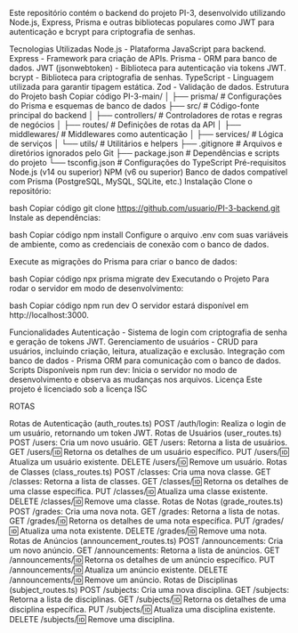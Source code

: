 Este repositório contém o backend do projeto PI-3, desenvolvido utilizando Node.js, Express, Prisma e outras bibliotecas populares como JWT para autenticação e 
bcrypt para criptografia de senhas.

Tecnologias Utilizadas
Node.js - Plataforma JavaScript para backend.
Express - Framework para criação de APIs.
Prisma - ORM para banco de dados.
JWT (jsonwebtoken) - Biblioteca para autenticação via tokens JWT.
bcrypt - Biblioteca para criptografia de senhas.
TypeScript - Linguagem utilizada para garantir tipagem estática.
Zod - Validação de dados.
Estrutura do Projeto
bash
Copiar código
PI-3-main/
│
├── prisma/                # Configurações do Prisma e esquemas de banco de dados
├── src/                   # Código-fonte principal do backend
│   ├── controllers/       # Controladores de rotas e regras de negócios
│   ├── routes/            # Definições de rotas da API
│   ├── middlewares/       # Middlewares como autenticação
│   ├── services/          # Lógica de serviços
│   └── utils/             # Utilitários e helpers
├── .gitignore             # Arquivos e diretórios ignorados pelo Git
├── package.json           # Dependências e scripts do projeto
└── tsconfig.json          # Configurações do TypeScript
Pré-requisitos
Node.js (v14 ou superior)
NPM (v6 ou superior)
Banco de dados compatível com Prisma (PostgreSQL, MySQL, SQLite, etc.)
Instalação
Clone o repositório:

bash
Copiar código
git clone https://github.com/usuario/PI-3-backend.git
Instale as dependências:

bash
Copiar código
npm install
Configure o arquivo .env com suas variáveis de ambiente, como as credenciais de conexão com o banco de dados.

Execute as migrações do Prisma para criar o banco de dados:

bash
Copiar código
npx prisma migrate dev
Executando o Projeto
Para rodar o servidor em modo de desenvolvimento:

bash
Copiar código
npm run dev
O servidor estará disponível em http://localhost:3000.

Funcionalidades
Autenticação - Sistema de login com criptografia de senha e geração de tokens JWT.
Gerenciamento de usuários - CRUD para usuários, incluindo criação, leitura, atualização e exclusão.
Integração com banco de dados - Prisma ORM para comunicação com o banco de dados.
Scripts Disponíveis
npm run dev: Inicia o servidor no modo de desenvolvimento e observa as mudanças nos arquivos.
Licença
Este projeto é licenciado sob a licença ISC



ROTAS

Rotas de Autenticação (auth_routes.ts)
POST /auth/login: Realiza o login de um usuário, retornando um token JWT.
Rotas de Usuários (user_routes.ts)
POST /users: Cria um novo usuário.
GET /users: Retorna a lista de usuários.
GET /users/:id: Retorna os detalhes de um usuário específico.
PUT /users/:id: Atualiza um usuário existente.
DELETE /users/:id: Remove um usuário.
Rotas de Classes (class_routes.ts)
POST /classes: Cria uma nova classe.
GET /classes: Retorna a lista de classes.
GET /classes/:id: Retorna os detalhes de uma classe específica.
PUT /classes/:id: Atualiza uma classe existente.
DELETE /classes/:id: Remove uma classe.
Rotas de Notas (grade_routes.ts)
POST /grades: Cria uma nova nota.
GET /grades: Retorna a lista de notas.
GET /grades/:id: Retorna os detalhes de uma nota específica.
PUT /grades/:id: Atualiza uma nota existente.
DELETE /grades/:id: Remove uma nota.
Rotas de Anúncios (announcement_routes.ts)
POST /announcements: Cria um novo anúncio.
GET /announcements: Retorna a lista de anúncios.
GET /announcements/:id: Retorna os detalhes de um anúncio específico.
PUT /announcements/:id: Atualiza um anúncio existente.
DELETE /announcements/:id: Remove um anúncio.
Rotas de Disciplinas (subject_routes.ts)
POST /subjects: Cria uma nova disciplina.
GET /subjects: Retorna a lista de disciplinas.
GET /subjects/:id: Retorna os detalhes de uma disciplina específica.
PUT /subjects/:id: Atualiza uma disciplina existente.
DELETE /subjects/:id: Remove uma disciplina.
